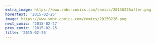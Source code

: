 ```yaml
---
extra_image: https://www.smbc-comics.com/comics/20150226after.png
hovertext: '2015-02-26'
image: https://www.smbc-comics.com/comics/20150226.png
next_comic: '2015-02-27'
prev_comic: '2015-02-25'
title: '2015-02-26'
---
```


